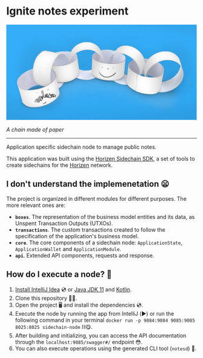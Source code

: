 # Ignite notes experiment

![A chain made of paper](./img/header.jpeg "A chain made of paper")

_A chain made of paper_

---

Application specific sidechain node to manage public notes.

This application was built using the [Horizen Sidechain SDK](https://docs.horizen.io/en/latest/), a set of tools to create sidechains for the [Horizen](https://www.horizen.io) network.

## I don't understand the implemenetation 😦

The project is organized in different modules for different purposes. The more relevant ones are:

- **`boxes`**. The representation of the business model entities and its data, as Unspent Transaction Outputs (UTXOs).
- **`transactions`**. The custom transactions created to follow the specification of the application's business model.
- **`core`**. The core components of a sidechain node: `ApplicationState`, `ApplicationWallet` and `ApplicationModule`.
- **`api`**. Extended API components, requests and response.

## How do I execute a node? 🤯

1. [Install IntelliJ Idea](https://www.jetbrains.com/idea/) 💿 or [Java JDK 11](https://www.oracle.com/java/technologies/downloads/) and [Kotlin](https://kotlinlang.org/docs/getting-started.html).
2. Clone this repository 👭🏻.
3. Open the project 🖥 and install the dependencies 💿.
4. Execute the node by running the app from IntelliJ (▶️) or run the following command in your terminal `docker run -p 9084:9084 9085:9085 8025:8025 sidechain-node` ⛓😋.
5. After building and initializing, you can access the API documentation through the `localhost:9085/swagger#/` endpoint 😳.
6. You can also execute operations using the generated CLI tool (`notesd`) 🥶.
